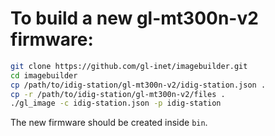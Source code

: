 # To build a new gl-mt300n-v2 firmware:

```sh
git clone https://github.com/gl-inet/imagebuilder.git
cd imagebuilder
cp /path/to/idig-station/gl-mt300n-v2/idig-station.json .
cp -r /path/to/idig-station/gl-mt300n-v2/files .
./gl_image -c idig-station.json -p idig-station
```

The new firmware should be created inside ```bin```.
